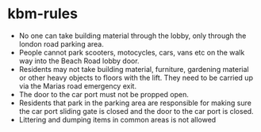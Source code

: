 # kbm-rules

* No one can take building material through the lobby, only through the london road parking area.
* People cannot park scooters, motocycles, cars, vans etc on the walk way into the Beach Road lobby door.
* Residents may not take building material, furniture, gardening material or other heavy objects to floors with the lift. They need to be carried up via the Marias road emergency exit.
* The door to the car port must not be propped open.
* Residents that park in the parking area are responsible for making sure the car port sliding gate is closed and the door to the car port is closed.
* Littering and dumping items in common areas is not allowed
